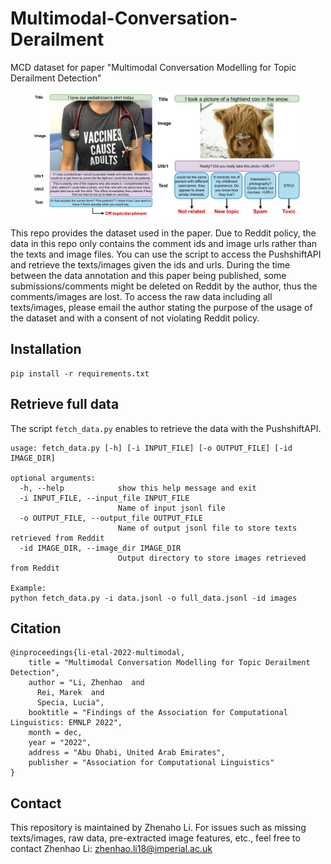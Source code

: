 # Multimodal-Conversation-Derailment
MCD dataset for paper "Multimodal Conversation Modelling for Topic Derailment Detection"

<p align="middle">
  <img src="img/example1.png" height="200" />
  <img src="img/example2.png" height="200" /> 
</p>

This repo provides the dataset used in the paper. Due to Reddit policy, the data in this repo only contains the comment ids and image urls rather than the texts and image files. You can use the script to access the PushshiftAPI and retrieve the texts/images given the ids and urls. During the time between the data annotation and this paper being published, some submissions/comments might be deleted on Reddit by the author, thus the comments/images are lost. To access the raw data including all texts/images, please email the author stating the purpose of the usage of the dataset and with a consent of not violating Reddit policy.

## Installation
```
pip install -r requirements.txt
```

## Retrieve full data
The script `fetch_data.py` enables to retrieve the data with the PushshiftAPI.
```
usage: fetch_data.py [-h] [-i INPUT_FILE] [-o OUTPUT_FILE] [-id IMAGE_DIR]

optional arguments:
  -h, --help            show this help message and exit
  -i INPUT_FILE, --input_file INPUT_FILE
                        Name of input jsonl file
  -o OUTPUT_FILE, --output_file OUTPUT_FILE
                        Name of output jsonl file to store texts retrieved from Reddit
  -id IMAGE_DIR, --image_dir IMAGE_DIR
                        Output directory to store images retrieved from Reddit

Example:
python fetch_data.py -i data.jsonl -o full_data.jsonl -id images
```

## Citation
```
@inproceedings{li-etal-2022-multimodal,
    title = "Multimodal Conversation Modelling for Topic Derailment Detection",
    author = "Li, Zhenhao  and
      Rei, Marek  and
      Specia, Lucia",
    booktitle = "Findings of the Association for Computational Linguistics: EMNLP 2022",
    month = dec,
    year = "2022",
    address = "Abu Dhabi, United Arab Emirates",
    publisher = "Association for Computational Linguistics"
}
```

## Contact
This repository is maintained by Zhenaho Li. For issues such as missing texts/images, raw data, pre-extracted image features, etc., feel free to contact Zhenhao Li: zhenhao.li18@imperial.ac.uk